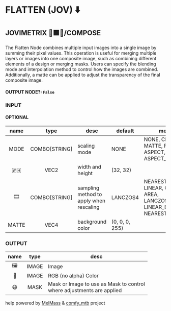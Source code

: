 # FLATTEN (JOV) ⬇️

## JOVIMETRIX 🔺🟩🔵/COMPOSE

The Flatten Node combines multiple input images into a single image by summing their pixel values. This operation is useful for merging multiple layers or images into one composite image, such as combining different elements of a design or merging masks. Users can specify the blending mode and interpolation method to control how the images are combined. Additionally, a matte can be applied to adjust the transparency of the final composite image.

#### OUTPUT NODE?: `False`

### INPUT

#### OPTIONAL

name|type|desc|default|meta
:---:|:---:|---|---|---
MODE|COMBO[STRING]|scaling mode|NONE|NONE, CROP, MATTE, FIT, ASPECT, ASPECT_SHORT
🇼🇭|VEC2|width and height|(32, 32)|
🎞️|COMBO[STRING]|sampling method to apply when<br>rescaling|LANCZOS4|NEAREST, LINEAR, CUBIC, AREA, LANCZOS4,<br>LINEAR_EXACT, NEAREST_EXACT
MATTE|VEC4|background color|(0, 0, 0, 255)|

### OUTPUT

name|type|desc
:---:|:---:|---
🖼️|IMAGE|Image
🌈|IMAGE|RGB (no alpha) Color
😷|MASK|Mask or Image to use as Mask to control<br>where adjustments are applied

help powered by [MelMass](https://github.com/melMass) & [comfy_mtb](https://github.com/melMass/comfy_mtb) project